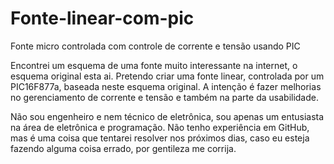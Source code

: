 # Fonte-linear-com-pic
Fonte micro controlada com controle de corrente e tensão usando PIC

Encontrei um esquema de uma fonte muito interessante na internet, o esquema original esta ai.
Pretendo criar uma fonte linear, controlada por um PIC16F877a, baseada neste esquema original.
A intenção é fazer melhorias no gerenciamento de corrente e tensão e também na parte da usabilidade.

Não sou engenheiro e nem técnico de eletrônica, sou apenas um entusiasta na área de eletrônica e programação.
Não tenho experiência em GitHub, mas é uma coisa que tentarei resolver nos próximos dias, caso eu esteja fazendo alguma coisa errado, por gentileza me corrija.
